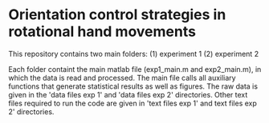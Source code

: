 # Orientation control strategies in rotational hand movements
This repository contains two main folders: (1) experiment 1 (2) experiment 2

Each folder containt the main matlab file (exp1_main.m and exp2_main.m), in which the data is read and processed. The main file calls all auxiliary functions that generate statistical results as well as figures. The raw data is given in the 'data files exp 1' and 'data files exp 2' directories. Other text files required to run the code are given in 'text files exp 1' and text files exp 2' directories.

